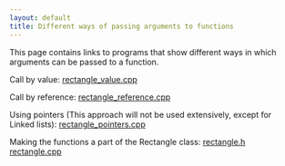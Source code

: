 ```yaml
---
layout: default
title: Different ways of passing arguments to functions
---
```

This page contains links to programs that show different ways 
in which arguments can be passed to a function.

Call by value: [rectangle_value.cpp](/cse230/code/rectangle_value.html)

Call by reference: [rectangle_reference.cpp](/cse230/code/rectangle_reference.html)

Using pointers (This approach will not be used extensively, except for Linked lists): [rectangle_pointers.cpp](/cse230/code/rectangle_pointers.html)

Making the functions a part of the Rectangle class: [rectangle.h](/cse230/code/rectangle_header.html)  [rectangle.cpp](/cse230/code/rectangle.html)
